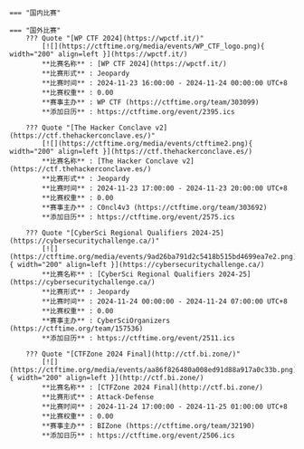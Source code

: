     === "国内比赛"
    
    === "国外比赛"
        ??? Quote "[WP CTF 2024](https://wpctf.it/)"  
            [![](https://ctftime.org/media/events/WP_CTF_logo.png){ width="200" align=left }](https://wpctf.it/)  
            **比赛名称** : [WP CTF 2024](https://wpctf.it/)  
            **比赛形式** : Jeopardy  
            **比赛时间** : 2024-11-23 16:00:00 - 2024-11-24 00:00:00 UTC+8  
            **比赛权重** : 0.00  
            **赛事主办** : WP CTF (https://ctftime.org/team/303099)  
            **添加日历** : https://ctftime.org/event/2395.ics  
            
        ??? Quote "[The Hacker Conclave v2](https://ctf.thehackerconclave.es/)"  
            [![](https://ctftime.org/media/events/ctftime2.png){ width="200" align=left }](https://ctf.thehackerconclave.es/)  
            **比赛名称** : [The Hacker Conclave v2](https://ctf.thehackerconclave.es/)  
            **比赛形式** : Jeopardy  
            **比赛时间** : 2024-11-23 17:00:00 - 2024-11-23 20:00:00 UTC+8  
            **比赛权重** : 0.00  
            **赛事主办** : C0ncl4v3 (https://ctftime.org/team/303692)  
            **添加日历** : https://ctftime.org/event/2575.ics  
            
        ??? Quote "[CyberSci Regional Qualifiers 2024-25](https://cybersecuritychallenge.ca/)"  
            [![](https://ctftime.org/media/events/9ad26ba791d2c5418b515bd4699ea7e2.png){ width="200" align=left }](https://cybersecuritychallenge.ca/)  
            **比赛名称** : [CyberSci Regional Qualifiers 2024-25](https://cybersecuritychallenge.ca/)  
            **比赛形式** : Jeopardy  
            **比赛时间** : 2024-11-24 00:00:00 - 2024-11-24 07:00:00 UTC+8  
            **比赛权重** : 0.00  
            **赛事主办** : CyberSciOrganizers (https://ctftime.org/team/157536)  
            **添加日历** : https://ctftime.org/event/2511.ics  
            
        ??? Quote "[CTFZone 2024 Final](http://ctf.bi.zone/)"  
            [![](https://ctftime.org/media/events/aa86f826480a008ed91d88a917a0c33b.png){ width="200" align=left }](http://ctf.bi.zone/)  
            **比赛名称** : [CTFZone 2024 Final](http://ctf.bi.zone/)  
            **比赛形式** : Attack-Defense  
            **比赛时间** : 2024-11-24 17:00:00 - 2024-11-25 01:00:00 UTC+8  
            **比赛权重** : 0.00  
            **赛事主办** : BIZone (https://ctftime.org/team/32190)  
            **添加日历** : https://ctftime.org/event/2506.ics  
            